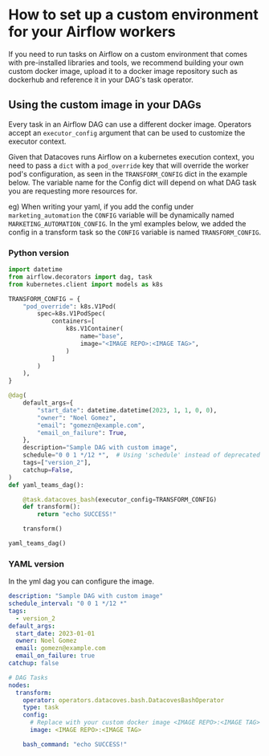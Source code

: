 # How to set up a custom environment for your Airflow workers

If you need to run tasks on Airflow on a custom environment that comes with pre-installed libraries and tools, we recommend building your own custom docker image, upload it to a docker image repository such as dockerhub and reference it in your DAG's task operator.

## Using the custom image in your DAGs

Every task in an Airflow DAG can use a different docker image. Operators accept an `executor_config` argument that can be used to customize the executor context.

Given that Datacoves runs Airflow on a kubernetes execution context, you need to pass a `dict` with a `pod_override` key that will override the worker pod's configuration, as seen in the `TRANSFORM_CONFIG` dict in the example below. The variable name for the Config dict will depend on what DAG task you are requesting more resources for. 

eg) When writing your yaml, if you add the config under ` marketing_automation` the `CONFIG` variable will be dynamically named `MARKETING_AUTOMATION_CONFIG`. In the yml examples below, we added the config in a transform task so the `CONFIG` variable is named `TRANSFORM_CONFIG`.

### Python version

```python
import datetime
from airflow.decorators import dag, task
from kubernetes.client import models as k8s

TRANSFORM_CONFIG = {
    "pod_override": k8s.V1Pod(
        spec=k8s.V1PodSpec(
            containers=[
                k8s.V1Container(
                    name="base",
                    image="<IMAGE REPO>:<IMAGE TAG>",
                )
            ]
        )
    ),
}

@dag(
    default_args={
        "start_date": datetime.datetime(2023, 1, 1, 0, 0),
        "owner": "Noel Gomez",
        "email": "gomezn@example.com",
        "email_on_failure": True,
    },
    description="Sample DAG with custom image",
    schedule="0 0 1 */12 *",  # Using 'schedule' instead of deprecated 'schedule_interval'
    tags=["version_2"],
    catchup=False,
)
def yaml_teams_dag():

    @task.datacoves_bash(executor_config=TRANSFORM_CONFIG)
    def transform():
        return "echo SUCCESS!"

    transform()

yaml_teams_dag()
```

### YAML version
In the yml dag you can configure the image.

```yaml
description: "Sample DAG with custom image"
schedule_interval: "0 0 1 */12 *"
tags:
  - version_2
default_args:
  start_date: 2023-01-01
  owner: Noel Gomez
  email: gomezn@example.com
  email_on_failure: true
catchup: false

# DAG Tasks
nodes:
  transform:
    operator: operators.datacoves.bash.DatacovesBashOperator
    type: task
    config:
      # Replace with your custom docker image <IMAGE REPO>:<IMAGE TAG>
      image: <IMAGE REPO>:<IMAGE TAG>

    bash_command: "echo SUCCESS!"
```
